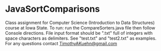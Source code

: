 # JavaSortComparisons
Class assignment for Computer Science (Introduction to Data Structures) course at Iowa State.
To run: run the CompareSorters.java file then follow Console directions.
File input format should be ".txt" full of integers with space characters as delimiters. See "test.txt" and "test2.txt" as examples.
For any questions contact TimothyAKuehn@gmail.com
